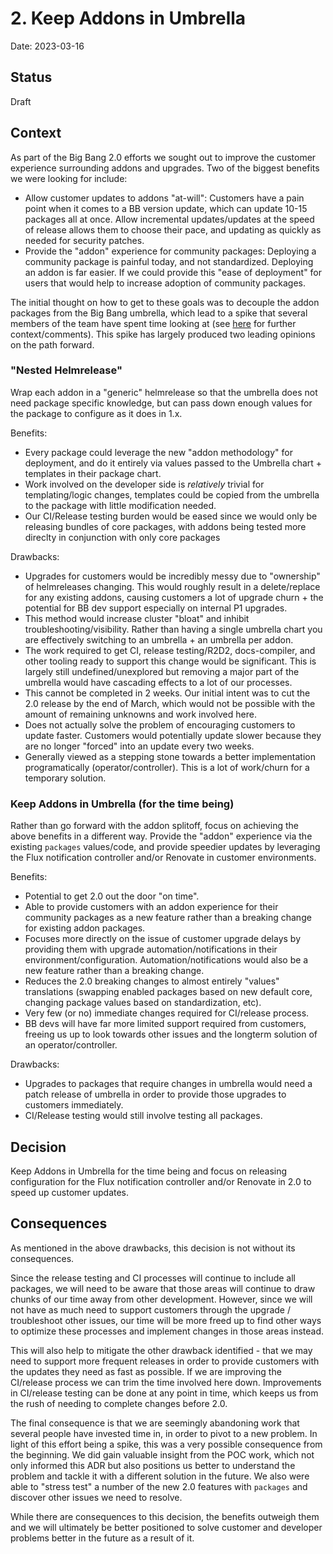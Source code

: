 # 2. Keep Addons in Umbrella

Date: 2023-03-16

## Status

Draft

## Context

As part of the Big Bang 2.0 efforts we sought out to improve the customer experience surrounding addons and upgrades. Two of the biggest benefits we were looking for include:
- Allow customer updates to addons "at-will": Customers have a pain point when it comes to a BB version update, which can update 10-15 packages all at once. Allow incremental updates/updates at the speed of release allows them to choose their pace, and updating as quickly as needed for security patches.
- Provide the "addon" experience for community packages: Deploying a community package is painful today, and not standardized. Deploying an addon is far easier. If we could provide this "ease of deployment" for users that would help to increase adoption of community packages.

The initial thought on how to get to these goals was to decouple the addon packages from the Big Bang umbrella, which lead to a spike that several members of the team have spent time looking at (see [here](https://repo1.dso.mil/big-bang/bigbang/-/issues/1457) for further context/comments). This spike has largely produced two leading opinions on the path forward.

### "Nested Helmrelease"

Wrap each addon in a "generic" helmrelease so that the umbrella does not need package specific knowledge, but can pass down enough values for the package to configure as it does in 1.x.

Benefits:
- Every package could leverage the new "addon methodology" for deployment, and do it entirely via values passed to the Umbrella chart + templates in their package chart.
- Work involved on the developer side is *relatively* trivial for templating/logic changes, templates could be copied from the umbrella to the package with little modification needed.
- Our CI/Release testing burden would be eased since we would only be releasing bundles of core packages, with addons being tested more direclty in conjunction with only core packages

Drawbacks:
- Upgrades for customers would be incredibly messy due to "ownership" of helmreleases changing. This would roughly result in a delete/replace for any existing addons, causing customers a lot of upgrade churn + the potential for BB dev support especially on internal P1 upgrades.
- This method would increase cluster "bloat" and inhibit troubleshooting/visibility. Rather than having a single umbrella chart you are effectively switching to an umbrella + an umbrella per addon.
- The work required to get CI, release testing/R2D2, docs-compiler, and other tooling ready to support this change would be significant. This is largely still undefined/unexplored but removing a major part of the umbrella would have cascading effects to a lot of our processes.
- This cannot be completed in 2 weeks. Our initial intent was to cut the 2.0 release by the end of March, which would not be possible with the amount of remaining unknowns and work involved here.
- Does not actually solve the problem of encouraging customers to update faster. Customers would potentially update slower because they are no longer "forced" into an update every two weeks.
- Generally viewed as a stepping stone towards a better implementation programatically (operator/controller). This is a lot of work/churn for a temporary solution.

### Keep Addons in Umbrella (for the time being)

Rather than go forward with the addon splitoff, focus on achieving the above benefits in a different way. Provide the "addon" experience via the existing `packages` values/code, and provide speedier updates by leveraging the Flux notification controller and/or Renovate in customer environments.

Benefits:
- Potential to get 2.0 out the door "on time".
- Able to provide customers with an addon experience for their community packages as a new feature rather than a breaking change for existing addon packages.
- Focuses more directly on the issue of customer upgrade delays by providing them with upgrade automation/notifications in their environment/configuration. Automation/notifications would also be a new feature rather than a breaking change.
- Reduces the 2.0 breaking changes to almost entirely "values" translations (swapping enabled packages based on new default core, changing package values based on standardization, etc).
- Very few (or no) immediate changes required for CI/release process.
- BB devs will have far more limited support required from customers, freeing us up to look towards other issues and the longterm solution of an operator/controller.

Drawbacks:
- Upgrades to packages that require changes in umbrella would need a patch release of umbrella in order to provide those upgrades to customers immediately.
- CI/Release testing would still involve testing all packages. 

## Decision

Keep Addons in Umbrella for the time being and focus on releasing configuration for the Flux notification controller and/or Renovate in 2.0 to speed up customer updates.

## Consequences

As mentioned in the above drawbacks, this decision is not without its consequences.

Since the release testing and CI processes will continue to include all packages, we will need to be aware that those areas will continue to draw chunks of our time away from other development. However, since we will not have as much need to support customers through the upgrade / troubleshoot other issues, our time will be more freed up to find other ways to optimize these processes and implement changes in those areas instead.

This will also help to mitigate the other drawback identified - that we may need to support more frequent releases in order to provide customers with the updates they need as fast as possible. If we are improving the CI/release process we can trim the time involved here down. Improvements in CI/release testing can be done at any point in time, which keeps us from the rush of needing to complete changes before 2.0.

The final consequence is that we are seemingly abandoning work that several people have invested time in, in order to pivot to a new problem. In light of this effort being a spike, this was a very possible consequence from the beginning. We did gain valuable insight from the POC work, which not only informed this ADR but also positions us better to understand the problem and tackle it with a different solution in the future. We also were able to "stress test" a number of the new 2.0 features with `packages` and discover other issues we need to resolve.

While there are consequences to this decision, the benefits outweigh them and we will ultimately be better positioned to solve customer and developer problems better in the future as a result of it.
